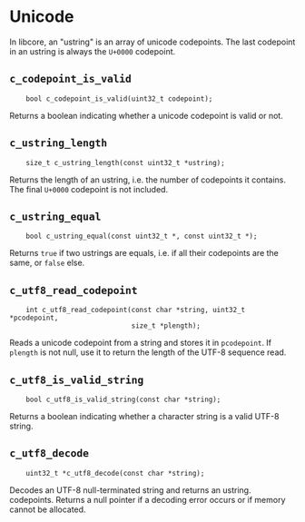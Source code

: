 
# Unicode

In libcore, an "ustring" is an array of unicode codepoints. The last codepoint
in an ustring is always the `U+0000` codepoint.

## `c_codepoint_is_valid`
~~~ {.c}
    bool c_codepoint_is_valid(uint32_t codepoint);
~~~

Returns a boolean indicating whether a unicode codepoint is valid or not.

## `c_ustring_length`
~~~ {.c}
    size_t c_ustring_length(const uint32_t *ustring);
~~~

Returns the length of an ustring, i.e. the number of codepoints it contains.
The final `U+0000` codepoint is not included.

## `c_ustring_equal`
~~~ {.c}
    bool c_ustring_equal(const uint32_t *, const uint32_t *);
~~~

Returns `true` if two ustrings are equals, i.e. if all their codepoints are
the same, or `false` else.

## `c_utf8_read_codepoint`
~~~ {.c}
    int c_utf8_read_codepoint(const char *string, uint32_t *pcodepoint,
                              size_t *plength);
~~~

Reads a unicode codepoint from a string and stores it in `pcodepoint`. If
`plength` is not null, use it to return the length of the UTF-8 sequence read.

## `c_utf8_is_valid_string`
~~~ {.c}
    bool c_utf8_is_valid_string(const char *string);
~~~

Returns a boolean indicating whether a character string is a valid UTF-8
string.

## `c_utf8_decode`
~~~ {.c}
    uint32_t *c_utf8_decode(const char *string);
~~~

Decodes an UTF-8 null-terminated string and returns an ustring. codepoints.
Returns a null pointer if a decoding error occurs or if memory cannot be
allocated.
